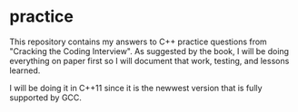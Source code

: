 # practice
This repository contains my answers to C++ practice questions from "Cracking the Coding Interview".
As suggested by the book, I will be doing everything on paper first so I will document that work, testing, and
lessons learned.

I will be doing it in C++11 since it is the newwest version that is fully supported by GCC.
